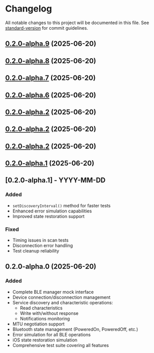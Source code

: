 # Changelog

All notable changes to this project will be documented in this file. See [standard-version](https://github.com/conventional-changelog/standard-version) for commit guidelines.

## [0.2.0-alpha.9](https://github.com/dmanto/react-native-ble-plx-mock/compare/v0.2.0-alpha.8...v0.2.0-alpha.9) (2025-06-20)

## [0.2.0-alpha.8](https://github.com/dmanto/react-native-ble-plx-mock/compare/v0.2.0-alpha.7...v0.2.0-alpha.8) (2025-06-20)

## [0.2.0-alpha.7](https://github.com/dmanto/react-native-ble-plx-mock/compare/v0.2.0-alpha.6...v0.2.0-alpha.7) (2025-06-20)

## [0.2.0-alpha.6](https://github.com/dmanto/react-native-ble-plx-mock/compare/v0.2.0-alpha.5...v0.2.0-alpha.6) (2025-06-20)

## [0.2.0-alpha.2](https://github.com/dmanto/react-native-ble-plx-mock/compare/v0.2.0-alpha.3...v0.2.0-alpha.2) (2025-06-20)

## [0.2.0-alpha.2](https://github.com/dmanto/react-native-ble-plx-mock/compare/v0.2.0-alpha.1...v0.2.0-alpha.2) (2025-06-20)

## [0.2.0-alpha.2](https://github.com/dmanto/react-native-ble-plx-mock/compare/v0.2.0-alpha.1...v0.2.0-alpha.2) (2025-06-20)

## [0.2.0-alpha.1](https://github.com/dmanto/react-native-ble-plx-mock/compare/v0.2.0-alpha.0...v0.2.0-alpha.1) (2025-06-20)

## [0.2.0-alpha.1] - YYYY-MM-DD

### Added
- `setDiscoveryInterval()` method for faster tests
- Enhanced error simulation capabilities
- Improved state restoration support

### Fixed
- Timing issues in scan tests
- Disconnection error handling
- Test cleanup reliability

## 0.2.0-alpha.0 (2025-06-20)

### Added
- Complete BLE manager mock interface
- Device connection/disconnection management
- Service discovery and characteristic operations:
  - Read characteristics
  - Write with/without response
  - Notifications monitoring
- MTU negotiation support
- Bluetooth state management (PoweredOn, PoweredOff, etc.)
- Error simulation for all BLE operations
- iOS state restoration simulation
- Comprehensive test suite covering all features
